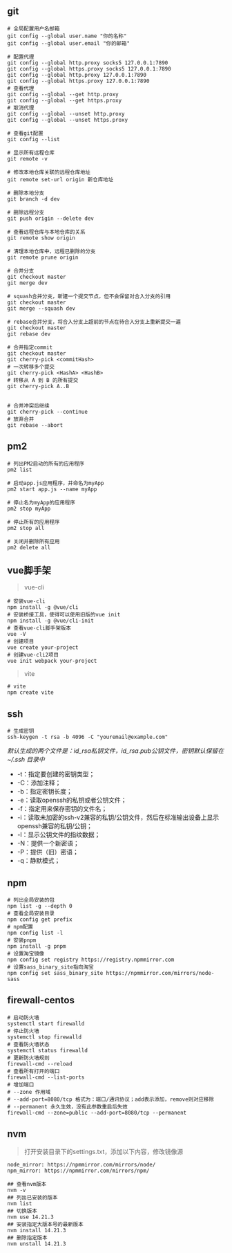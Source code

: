 ## git
```shell
# 全局配置用户名邮箱
git config --global user.name "你的名称"
git config --global user.email "你的邮箱"

# 配置代理
git config --global http.proxy socks5 127.0.0.1:7890
git config --global https.proxy socks5 127.0.0.1:7890
git config --global http.proxy 127.0.0.1:7890
git config --global https.proxy 127.0.0.1:7890
# 查看代理
git config --global --get http.proxy
git config --global --get https.proxy
# 取消代理
git config --global --unset http.proxy
git config --global --unset https.proxy

# 查看git配置
git config --list

# 显示所有远程仓库
git remote -v

# 修改本地仓库关联的远程仓库地址
git remote set-url origin 新仓库地址

# 删除本地分支
git branch -d dev

# 删除远程分支
git push origin --delete dev

# 查看远程仓库与本地仓库的关系
git remote show origin

# 清理本地仓库中，远程已删除的分支
git remote prune origin

# 合并分支
git checkout master
git merge dev

# squash合并分支，新建一个提交节点，但不会保留对合入分支的引用
git checkout master
git merge --squash dev

# rebase合并分支，将合入分支上超前的节点在待合入分支上重新提交一遍
git checkout master
git rebase dev

# 合并指定commit
git checkout master
git cherry-pick <commitHash>
# 一次转移多个提交
git cherry-pick <HashA> <HashB>
# 转移从 A 到 B 的所有提交
git cherry-pick A..B


# 合并冲突后继续
git cherry-pick --continue
# 放弃合并
git rebase --abort
```

## pm2
```shell
# 列出PM2启动的所有的应用程序
pm2 list

# 启动app.js应用程序，并命名为myApp
pm2 start app.js --name myApp

# 停止名为myApp的应用程序
pm2 stop myApp

# 停止所有的应用程序
pm2 stop all

# 关闭并删除所有应用
pm2 delete all
```

## vue脚手架
> vue-cli
```shell
# 安装vue-cli
npm install -g @vue/cli
# 安装桥接工具，使得可以使用旧版的vue init
npm install -g @vue/cli-init
# 查看vue-cli脚手架版本
vue -V
# 创建项目
vue create your-project
# 创建vue-cli2项目
vue init webpack your-project
```
> vite
```shell
# vite
npm create vite
```

## ssh
```shell
# 生成密钥
ssh-keygen -t rsa -b 4096 -C "youremail@example.com"
```
*默认生成的两个文件是：id_rsa私钥文件，id_rsa.pub公钥文件，密钥默认保留在 ~/.ssh 目录中*
+ -t：指定要创建的密钥类型；
+ -C：添加注释；
+ -b：指定密钥长度；
+ -e：读取openssh的私钥或者公钥文件；
+ -f：指定用来保存密钥的文件名；
+ -i：读取未加密的ssh-v2兼容的私钥/公钥文件，然后在标准输出设备上显示openssh兼容的私钥/公钥；
+ -l：显示公钥文件的指纹数据；
+ -N：提供一个新密语；
+ -P：提供（旧）密语；
+ -q：静默模式；

## npm
```shell
# 列出全局安装的包
npm list -g --depth 0
# 查看全局安装目录
npm config get prefix
# npm配置
npm config list -l
# 安装pnpm
npm install -g pnpm
# 设置淘宝镜像
npm config set registry https://registry.npmmirror.com
# 设置sass_binary_site指向淘宝
npm config set sass_binary_site https://npmmirror.com/mirrors/node-sass
```

## firewall-centos
```shell
# 启动防火墙
systemctl start firewalld
# 停止防火墙 
systemctl stop firewalld
# 查看防火墙状态
systemctl status firewalld
# 更新防火墙规则
firewall-cmd --reload
# 查看所有打开的端口
firewall-cmd --list-ports
# 增加端口
# --zone 作用域
# --add-port=8080/tcp 格式为：端口/通讯协议；add表示添加，remove则对应移除
# --permanent 永久生效，没有此参数重启后失效
firewall-cmd --zone=public --add-port=8080/tcp --permanent
```

## nvm
> 打开安装目录下的settings.txt，添加以下内容，修改镜像源
```text
node_mirror: https://npmmirror.com/mirrors/node/
npm_mirror: https://npmmirror.com/mirrors/npm/
```
```shell
## 查看nvm版本
nvm -v
## 列出已安装的版本
nvm list
## 切换版本
nvm use 14.21.3
## 安装指定大版本号的最新版本
nvm install 14.21.3
## 删除指定版本
nvm unstall 14.21.3
```